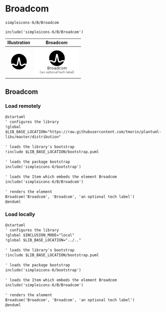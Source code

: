# Broadcom


```text
simpleicons-6/B/Broadcom
```

```text
include('simpleicons-6/B/Broadcom')
```



| Illustration | Broadcom |
| :---: | :---: |
| ![illustration for Illustration](../../simpleicons-6/B/Broadcom.png) | ![illustration for Broadcom](../../simpleicons-6/B/Broadcom.Local.png) |




## Broadcom

### Load remotely
```plantuml
@startuml
' configures the library
!global $LIB_BASE_LOCATION="https://raw.githubusercontent.com/tmorin/plantuml-libs/master/distribution"

' loads the library's bootstrap
!include $LIB_BASE_LOCATION/bootstrap.puml

' loads the package bootstrap
include('simpleicons-6/bootstrap')

' loads the Item which embeds the element Broadcom
include('simpleicons-6/B/Broadcom')

' renders the element
Broadcom('Broadcom', 'Broadcom', 'an optional tech label')
@enduml
```

### Load locally
```plantuml
@startuml
' configures the library
!global $INCLUSION_MODE="local"
!global $LIB_BASE_LOCATION="../.."

' loads the library's bootstrap
!include $LIB_BASE_LOCATION/bootstrap.puml

' loads the package bootstrap
include('simpleicons-6/bootstrap')

' loads the Item which embeds the element Broadcom
include('simpleicons-6/B/Broadcom')

' renders the element
Broadcom('Broadcom', 'Broadcom', 'an optional tech label')
@enduml
```

